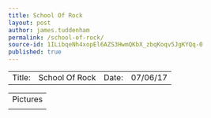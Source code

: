 ```yaml
---
title: School Of Rock
layout: post
author: james.tuddenham
permalink: /school-of-rock/
source-id: 1ILibqeNh4xopEl6AZS3HwmQKbX_zbqKoqv5JgKYQq-0
published: true
---
```

<table>
  <tr>
    <td>Title:  </td>
    <td>School Of Rock</td>
    <td> Date:  </td>
    <td>07/06/17</td>
  </tr>
</table>


<table>
  <tr>
    <td>Pictures</td>
  </tr>
  <tr>
    <td></td>
  </tr>
</table>


